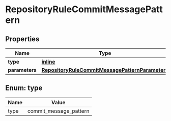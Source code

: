
# RepositoryRuleCommitMessagePattern

## Properties
Name | Type | Description | Notes
------------ | ------------- | ------------- | -------------
**type** | [**inline**](#Type) |  | 
**parameters** | [**RepositoryRuleCommitMessagePatternParameters**](RepositoryRuleCommitMessagePatternParameters.md) |  |  [optional]


<a id="Type"></a>
## Enum: type
Name | Value
---- | -----
type | commit_message_pattern



